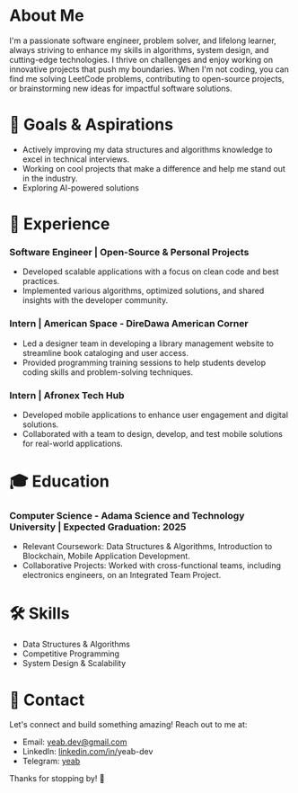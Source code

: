 # About Me

I'm a passionate software engineer, problem solver, and lifelong learner, always striving to enhance my skills in algorithms, system design, and cutting-edge technologies. I thrive on challenges and enjoy working on innovative projects that push my boundaries. When I'm not coding, you can find me solving LeetCode problems, contributing to open-source projects, or brainstorming new ideas for impactful software solutions.

# 🌟 Goals & Aspirations

- Actively improving my data structures and algorithms knowledge to excel in technical interviews.
- Working on cool projects that make a difference and help me stand out in the industry.
- Exploring AI-powered solutions

# 💼 Experience

### Software Engineer | Open-Source & Personal Projects

- Developed scalable applications with a focus on clean code and best practices.
- Implemented various algorithms, optimized solutions, and shared insights with the developer community.

### Intern | American Space - DireDawa American Corner

- Led a designer team in developing a library management website to streamline book cataloging and user access.
- Provided programming training sessions to help students develop coding skills and problem-solving techniques.

### Intern | Afronex Tech Hub

- Developed mobile applications to enhance user engagement and digital solutions.
- Collaborated with a team to design, develop, and test mobile solutions for real-world applications.

# 🎓 Education

### Computer Science - Adama Science and Technology University | Expected Graduation: 2025

- Relevant Coursework: Data Structures & Algorithms, Introduction to Blockchain, Mobile Application Development.
- Collaborative Projects: Worked with cross-functional teams, including electronics engineers, on an Integrated Team Project.

# 🛠️ Skills

- Data Structures & Algorithms
- Competitive Programming
- System Design & Scalability

# 💌 Contact

Let's connect and build something amazing! Reach out to me at:

- Email: [yeab.dev@gmail.com](mailto\:yeab.dev@gmail.com)
- LinkedIn: [linkedin.com/in/](https://www.linkedin.com/in/yourprofile)yeab-dev
- Telegram: [yeab](https://t.me/yeab\_dev)

Thanks for stopping by! 🌟

